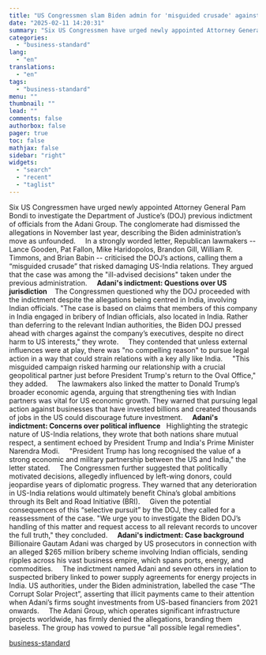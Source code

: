 ```yaml
---
title: "US Congressmen slam Biden admin for 'misguided crusade' against Adani Group"
date: "2025-02-11 14:20:31"
summary: "Six US Congressmen have urged newly appointed Attorney General Pam Bondi to investigate the Department of Justice’s (DOJ) previous indictment of officials from the Adani Group. The conglomerate had dismissed the allegations in November last year, describing the Biden administration’s move as unfounded. In a strongly worded letter, Republican lawmakers..."
categories:
  - "business-standard"
lang:
  - "en"
translations:
  - "en"
tags:
  - "business-standard"
menu: ""
thumbnail: ""
lead: ""
comments: false
authorbox: false
pager: true
toc: false
mathjax: false
sidebar: "right"
widgets:
  - "search"
  - "recent"
  - "taglist"
---
```


Six US Congressmen have urged newly appointed Attorney General Pam Bondi to investigate the Department of Justice’s (DOJ) previous indictment of officials from the Adani Group. The conglomerate had dismissed the allegations in November last year, describing the Biden administration’s move as unfounded.  
 
In a strongly worded letter, Republican lawmakers -- Lance Gooden, Pat Fallon, Mike Haridopolos, Brandon Gill, William R. Timmons, and Brian Babin -- criticised the DOJ’s actions, calling them a “misguided crusade” that risked damaging US-India relations. They argued that the case was among the "ill-advised decisions" taken under the previous administration.  
 
**Adani's indictment: Questions over US jurisdiction** 
 
The Congressmen questioned why the DOJ proceeded with the indictment despite the allegations being centred in India, involving Indian officials. "The case is based on claims that members of this company in India engaged in bribery of Indian officials, also located in India. Rather than deferring to the relevant Indian authorities, the Biden DOJ pressed ahead with charges against the company’s executives, despite no direct harm to US interests," they wrote.  
 
They contended that unless external influences were at play, there was "no compelling reason" to pursue legal action in a way that could strain relations with a key ally like India.  
 
"This misguided campaign risked harming our relationship with a crucial geopolitical partner just before President Trump's return to the Oval Office," they added.  
 
The lawmakers also linked the matter to Donald Trump’s broader economic agenda, arguing that strengthening ties with Indian partners was vital for US economic growth. They warned that pursuing legal action against businesses that have invested billions and created thousands of jobs in the US could discourage future investment.  
 
**Adani's indictment: Concerns over political influence**
 
Highlighting the strategic nature of US-India relations, they wrote that both nations share mutual respect, a sentiment echoed by President Trump and India's Prime Minister Narendra Modi.  
 
"President Trump has long recognised the value of a strong economic and military partnership between the US and India," the letter stated.  
 
The Congressmen further suggested that politically motivated decisions, allegedly influenced by left-wing donors, could jeopardise years of diplomatic progress. They warned that any deterioration in US-India relations would ultimately benefit China’s global ambitions through its Belt and Road Initiative (BRI).  
 
Given the potential consequences of this “selective pursuit” by the DOJ, they called for a reassessment of the case. "We urge you to investigate the Biden DOJ’s handling of this matter and request access to all relevant records to uncover the full truth," they concluded.  
 
**Adani's indictment: Case background**
 
Billionaire Gautam Adani was charged by US prosecutors in connection with an alleged $265 million bribery scheme involving Indian officials, sending ripples across his vast business empire, which spans ports, energy, and commodities.  
 
The indictment named Adani and seven others in relation to suspected bribery linked to power supply agreements for energy projects in India. US authorities, under the Biden administration, labelled the case “The Corrupt Solar Project”, asserting that illicit payments came to their attention when Adani’s firms sought investments from US-based financiers from 2021 onwards.  
 
The Adani Group, which operates significant infrastructure projects worldwide, has firmly denied the allegations, branding them baseless. The group has vowed to pursue "all possible legal remedies".

[business-standard](https://www.business-standard.com/world-news/us-congressmen-probe-adani-indictment-department-of-justice-joe-biden-trump-125021100537_1.html)
